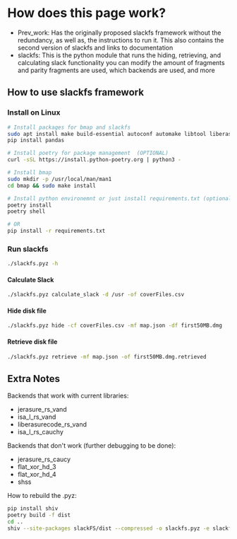 # How does this page work?

- Prev_work: Has the originally proposed slackfs framework without the
 redundancy, as well as, the instructions to run it. This also contains the second version of slackfs
 and links to documentation
- slackfs: This is the python module that runs the hiding, retrieving, and calculating slack functionality
you can modify the amount of fragments and parity fragments are used, which backends are used, and more

## How to use slackfs framework

### Install on Linux

``` bash
# Install packages for bmap and slackfs
sudo apt install make build-essential autoconf automake libtool liberasurecode-dev libjerasure-dev gcc-multilib m4 linuxdoc-tools texlive libisal-dev
pip install pandas

# Install poetry for package management  (OPTIONAL)
curl -sSL https://install.python-poetry.org | python3 -

# Install bmap
sudo mkdir -p /usr/local/man/man1
cd bmap && sudo make install

# Install python environemnt or just install requirements.txt (optional if not using standalone binary)
poetry install
poetry shell

# OR
pip install -r requirements.txt
```

### Run slackfs

```bash
./slackfs.pyz -h
```

#### Calculate Slack

```bash
./slackfs.pyz calculate_slack -d /usr -of coverFiles.csv
```

#### Hide disk file

```bash
./slackfs.pyz hide -cf coverFiles.csv -mf map.json -df first50MB.dmg
```

#### Retrieve disk file

```bash
./slackfs.pyz retrieve -mf map.json -of first50MB.dmg.retrieved
```

## Extra Notes

Backends that work with current libraries:

- jerasure_rs_vand
- isa_l_rs_vand
- liberasurecode_rs_vand
- isa_l_rs_cauchy


Backends that don't work (further debugging to be done):

- jerasure_rs_caucy
- flat_xor_hd_3
- flat_xor_hd_4
- shss

How to rebuild the .pyz:

```bash
pip install shiv
poetry build -f dist
cd ..
shiv --site-packages slackFS/dist --compressed -o slackfs.pyz -e slackfs.__main__:main ./slackFS
```
